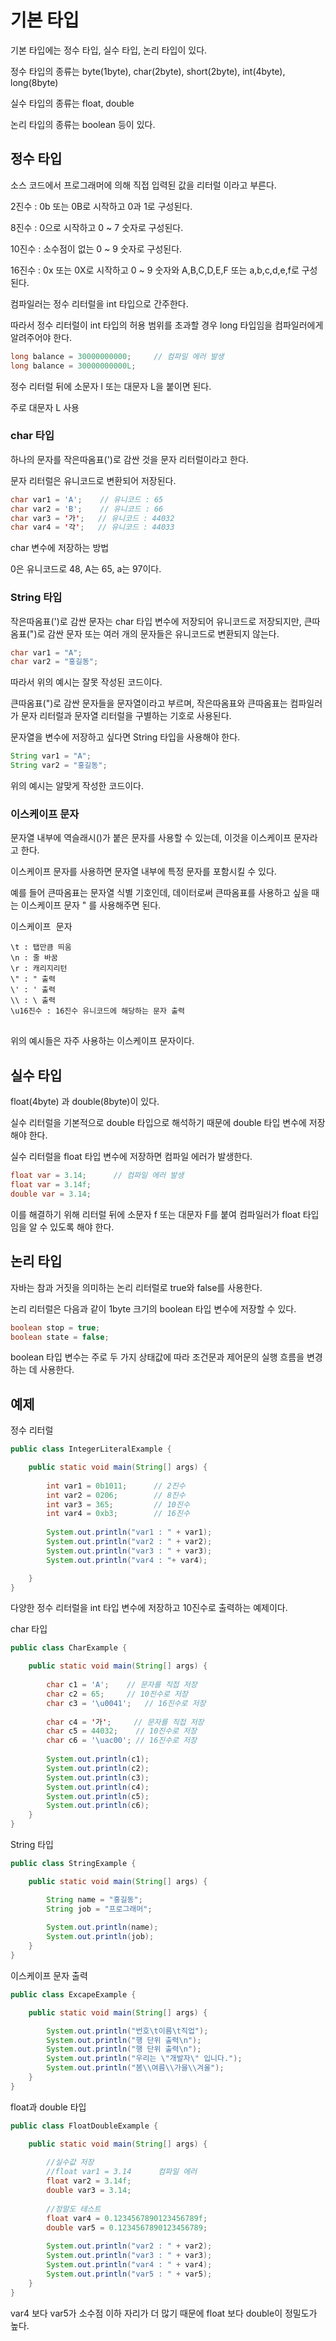 # 기본 타입

기본 타입에는 정수 타입, 실수 타입, 논리 타입이 있다.

정수 타입의 종류는 byte(1byte), char(2byte), short(2byte), int(4byte), long(8byte)

실수 타입의 종류는 float, double

논리 타입의 종류는 boolean 등이 있다.

## 정수 타입

소스 코드에서 프로그래머에 의해 직접 입력된 값을 리터럴 이라고 부른다.

2진수 : 0b 또는 0B로 시작하고 0과 1로 구성된다.

8진수 : 0으로 시작하고 0 ~ 7 숫자로 구성된다.

10진수 : 소수점이 없는 0 ~ 9 숫자로 구성된다.

16진수 : 0x 또는 0X로 시작하고 0 ~ 9 숫자와 A,B,C,D,E,F 또는 a,b,c,d,e,f로 구성된다.

컴파일러는 정수 리터럴을 int 타입으로 간주한다.

따라서 정수 리터럴이 int 타입의 허용 범위를 초과할 경우 long 타입임을 컴파일러에게 알려주어야 한다.

```java
long balance = 30000000000;     // 컴파일 에러 발생
long balance = 30000000000L;
```

정수 리터럴 뒤에 소문자 l 또는 대문자 L을 붙이면 된다.

주로 대문자 L 사용
### char 타입

하나의 문자를 작은따옴표(')로 감싼 것을 문자 리터럴이라고 한다.

문자 리터럴은 유니코드로 변환되어 저장된다.

```java
char var1 = 'A';    // 유니코드 : 65
char var2 = 'B';    // 유니코드 : 66
char var3 = '가';   // 유니코드 : 44032
char var4 = '각';   // 유니코드 : 44033
```
char 변수에 저장하는 방법

0은 유니코드로 48, A는 65, a는 97이다.

### String 타입

작은따옴표(')로 감싼 문자는 char 타입 변수에 저장되어 유니코드로 저장되지만, 큰따옴표(")로 감싼 문자 또는 여러 개의 문자들은 유니코드로 변환되지 않는다.

```java
char var1 = "A";
char var2 = "홍길동";
```
따라서 위의 예시는 잘못 작성된 코드이다.

큰따옴표(")로 감싼 문자들을 문자열이라고 부르며, 작은따옴표와 큰따옴표는 컴파일러가 문자 리터럴과 문자열 리터럴을 구별하는 기호로 사용된다.

문자열을 변수에 저장하고 싶다면 String 타입을 사용해야 한다.

```java
String var1 = "A";
String var2 = "홍길동";
```
위의 예시는 알맞게 작성한 코드이다.

### 이스케이프 문자

문자열 내부에 역슬래시(\)가 붙은 문자를 사용할 수 있는데, 이것을 이스케이프 문자라고 한다.

이스케이프 문자를 사용하면 문자열 내부에 특정 문자를 포함시킬 수 있다.

예를 들어 큰따옴표는 문자열 식별 기호인데, 데이터로써 큰따옴표를 사용하고 싶을 때는 이스케이프 문자 \" 를 사용해주면 된다.

<pre>이스케이프 문자
<code>
\t : 탭만큼 띄움
\n : 줄 바꿈
\r : 캐리지리턴
\" : " 출력
\' : ' 출력
\\ : \ 출력
\u16진수 : 16진수 유니코드에 해당하는 문자 출력
</code>
</pre>
위의 예시들은 자주 사용하는 이스케이프 문자이다.

## 실수 타입

float(4byte) 과 double(8byte)이 있다.

실수 리터럴을 기본적으로 double 타입으로 해석하기 때문에 double 타입 변수에 저장해야 한다.

실수 리터럴을 float 타입 변수에 저장하면 컴파일 에러가 발생한다.

```java
float var = 3.14;      // 컴파일 에러 발생
float var = 3.14f;     
double var = 3.14;
```
이를 해결하기 위해 리터럴 뒤에 소문자 f 또는 대문자 F를 붙여 컴파일러가 float 타입임을 알 수 있도록 해야 한다.

## 논리 타입

자바는 참과 거짓을 의미하는 논리 리터럴로 true와 false를 사용한다.

논리 리터럴은 다음과 같이 1byte 크기의 boolean 타입 변수에 저장할 수 있다.

```java
boolean stop = true;
boolean state = false;
```
boolean 타입 변수는 주로 두 가지 상태값에 따라 조건문과 제어문의 실행 흐름을 변경하는 데 사용한다.

## 예제

정수 리터럴
```java
public class IntegerLiteralExample {

	public static void main(String[] args) { 
		
		int var1 = 0b1011;		// 2진수
		int var2 = 0206;		// 8진수
		int var3 = 365;			// 10진수
		int var4 = 0xb3;		// 16진수
		
		System.out.println("var1 : " + var1);
		System.out.println("var2 : " + var2);
		System.out.println("var3 : " + var3);
		System.out.println("var4 : "+ var4);

	}
}
```
다양한 정수 리터럴을 int 타입 변수에 저장하고 10진수로 출력하는 예제이다.

char 타입
```java
public class CharExample {

	public static void main(String[] args) { 
		
		char c1 = 'A';    // 문자를 직접 저장
		char c2 = 65;     // 10진수로 저장
		char c3 = '\u0041';   // 16진수로 저장
		
		char c4 = '가';     // 문자를 직접 저장
		char c5 = 44032;    // 10진수로 저장
		char c6 = '\uac00'; // 16진수로 저장
		
		System.out.println(c1);
		System.out.println(c2);
		System.out.println(c3);
		System.out.println(c4);
		System.out.println(c5);
		System.out.println(c6);
	}
}
```

String 타입
```java
public class StringExample {

	public static void main(String[] args) { 

		String name = "홍길동";
		String job = "프로그래머";
		
		System.out.println(name);
		System.out.println(job);
	}
}
```

이스케이프 문자 출력
```java
public class ExcapeExample {

	public static void main(String[] args) { 

		System.out.println("번호\t이름\t직업");
		System.out.println("행 단위 출력\n");
		System.out.println("행 단위 출력\n");
		System.out.println("우리는 \"개발자\" 입니다.");
		System.out.println("봄\\여름\\가을\\겨울");
	}
}
```

float과 double 타입
```java
public class FloatDoubleExample {

	public static void main(String[] args) { 
		
		//실수값 저장
		//float var1 = 3.14 	 컴파일 에러
		float var2 = 3.14f;
		double var3 = 3.14;
		
		//정말도 테스트
		float var4 = 0.1234567890123456789f;
		double var5 = 0.1234567890123456789;
		
		System.out.println("var2 : " + var2);
		System.out.println("var3 : " + var3);
		System.out.println("var4 : " + var4);
		System.out.println("var5 : " + var5);
	}
}
```
var4 보다 var5가 소수점 이하 자리가 더 많기 때문에 float 보다 double이 정밀도가 높다.